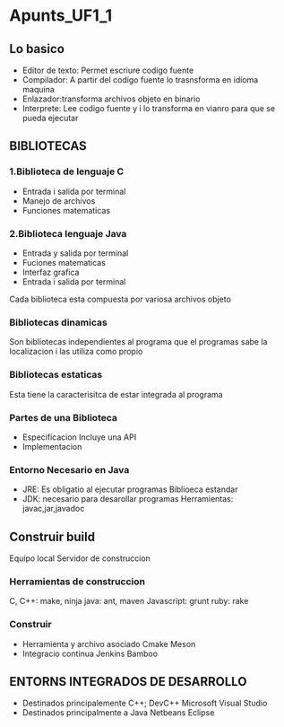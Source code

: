 # Apunts_UF1_1
## Lo basico
- Editor de texto: Permet escriure codigo fuente
- Compilador: A partir del codigo fuente lo trasnsforma en idioma maquina
- Enlazador:transforma archivos objeto en binario
- Interprete: Lee codigo fuente y i lo transforma en vianro para que se pueda ejecutar
 
## BIBLIOTECAS
### 1.Biblioteca de lenguaje C
- Entrada i salida por terminal
- Manejo de archivos
- Funciones matematicas
### 2.Biblioteca lenguaje Java
- Entrada y salida por terminal
- Fuciones matematicas
- Interfaz grafica
- Entrada i salida por terminal

Cada biblioteca esta compuesta por variosa archivos objeto
### Bibliotecas dinamicas
Son bibliotecas independientes al programa que el programas sabe la localizacion i las utiliza como propio

### Bibliotecas estaticas
Esta tiene la caracterisitca de estar integrada al programa

### Partes de una Biblioteca
- Especificacion Incluye una API
- Implementacion
### Entorno Necesario en Java
- JRE: Es obligatio al ejecutar programas
 Biblioeca estandar
- JDK: necesario para desarollar programas
 Herramientas: javac,jar,javadoc

## Construir build
Equipo local
Servidor de construccion
### Herramientas de construccion
C, C++: make, ninja
java: ant, maven
Javascript: grunt
ruby: rake
### Construir
- Herramienta y archivo asociado
Cmake 
Meson
- Integracio continua
Jenkins
Bamboo
## ENTORNS INTEGRADOS DE DESARROLLO
- Destinados principalemente C++;
DevC++
Microsoft Visual Studio
- Destinados principalmente a Java
Netbeans
Eclipse

















